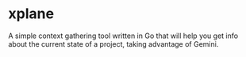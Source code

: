 # xplane
A simple context gathering tool written in Go that will help you get info about the current state of a project, taking advantage of Gemini. 
